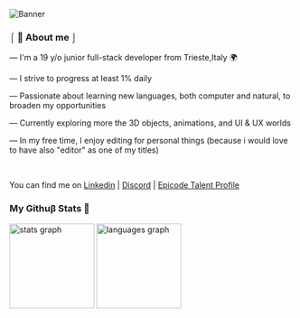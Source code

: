 
![Banner](https://github.com/user-attachments/assets/a5bc2b86-cee3-42dc-a087-ff17360c56c9)

### ⌠ 💌 About me ⌡
― I'm a 19 y/o junior full-stack developer from Trieste,Italy 🌍
  
― I strive to progress at least 1% daily
  
― Passionate about learning new languages, both computer and natural, to broaden my opportunities
  
― Currently exploring more the 3D objects, animations, and UI & UX worlds

― In my free time, I enjoy editing for personal things (because i would love to have also "editor" as one of my titles) 

<br> 

You can find me on <a href="https://www.linkedin.com/in/elena-kekic-" target="_blank">Linkedin</a> | <a href="http://discordapp.com/users/865697545552658502" target="_blank">Discord</a> | <a href="https://talent.epicode.com/talent/6fddbaf9-0221-4ec6-9ab3-eae1d9b12f50" target="_blank">Epicode Talent Profile</a> 

### My Githuβ Stats 🌿

<div>
  <img src="https://github-readme-stats.vercel.app/api?username=elekekic&hide_title=false&hide_rank=false&show_icons=true&include_all_commits=true&count_private=true&disable_animations=false&theme=onedark&locale=en&hide_border=false" height="150" alt="stats graph"  />
  <img src="https://github-readme-stats.vercel.app/api/top-langs?username=elekekic&locale=en&hide_title=false&layout=compact&card_width=320&langs_count=5&theme=onedark&hide_border=false" height="150" alt="languages graph"  />
</div>
